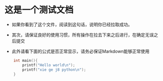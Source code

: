 # 这是一个测试文档
* 如果你看到了这个文件，阅读到这句话，说明你已经拉取成功。

* 其次，请保证良好的使用习惯，所有操作在拉去下来之后进行，在确定无误之后提交

* 此外请看下面的公式是否正常显示，请务必保证Markdown能够正常使用

```C++
    int main(){
        printf("Hello world\n");
        printf("xie ge j8 python\n");
    }
```